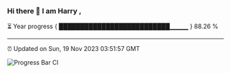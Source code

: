 ### Hi there 👋 I am Harry , 

⏳ Year progress { ██████████████████████████▁▁▁▁ } 88.26 %

---

⏰ Updated on Sun, 19 Nov 2023 03:51:57 GMT

![Progress Bar CI](https://github.com/duykhang68/duykhang68/workflows/Progress%20Bar%20CI/badge.svg)

